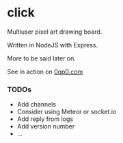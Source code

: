 # click
Multiuser pixel art drawing board.

Written in NodeJS with Express.

More to be said later on.

See in action on [0qp0.com](http://0qp0.com)


### TODOs

* Add channels
* Consider using Meteor or socket.io
* Add reply from logs
* Add version number
* ...
